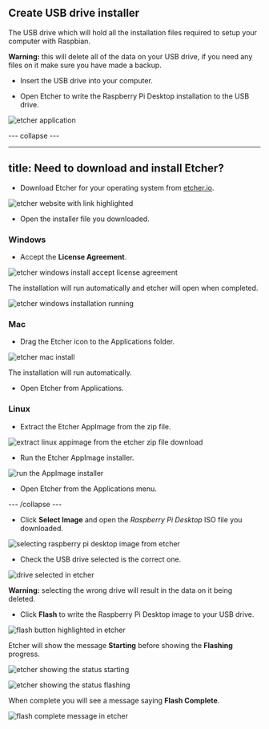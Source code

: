 ## Create USB drive installer

The USB drive which will hold all the installation files required to setup your computer with Raspbian.

**Warning:** this will delete all of the data on your USB drive, if you need any files on it make sure you have made a backup.

+ Insert the USB drive into your computer.

+ Open Etcher to write the Raspberry Pi Desktop installation to the USB drive.

![etcher application](images/etcher.PNG)

--- collapse ---

---
title: Need to download and install Etcher?
---

+ Download Etcher for your operating system from [etcher.io](https://etcher.io/).

![etcher website with link highlighted](images/download_etcher_annotated.PNG)

+ Open the installer file you downloaded.

### Windows

+ Accept the **License Agreement**.

![etcher windows install accept license agreement ](images/etcher_win_install_step1.PNG)

The installation will run automatically and etcher will open when completed.

![etcher windows installation running](images/etcher_win_install_step2.PNG)

### Mac

+ Drag the Etcher icon to the Applications folder.

![etcher mac install](images/etcher_mac_install.PNG)

The installation will run automatically.

+ Open Etcher from Applications.

### Linux

+ Extract the Etcher AppImage from the zip file.

![extract linux appimage from the etcher zip file download](images/etcher_linux_install_step1.PNG)

+ Run the Etcher AppImage installer.

![run the AppImage installer](images/etcher_linux_install_step2.PNG)

+ Open Etcher from the Applications menu.

--- /collapse ---

+ Click **Select Image** and open the *Raspberry Pi Desktop* ISO file you downloaded.

![selecting raspberry pi desktop image from etcher](images/etcher_select_image.PNG)

+ Check the USB drive selected is the correct one.

![drive selected in etcher](images/etcher_select_usb_annotated.PNG)

**Warning:** selecting the wrong drive will result in the data on it being deleted.

+ Click **Flash** to write the Raspberry Pi Desktop image to your USB drive.

![flash button highlighted in etcher](images/etcher_flash_annotated.PNG)

Etcher will show the message **Starting** before showing the **Flashing** progress.

![etcher showing the status starting](images/etcher_starting.PNG)

![etcher showing the status flashing](images/etcher_flashing.PNG)

When complete you will see a message saying **Flash Complete**.

![flash complete message in etcher](images/etcher_flash_complete.PNG)